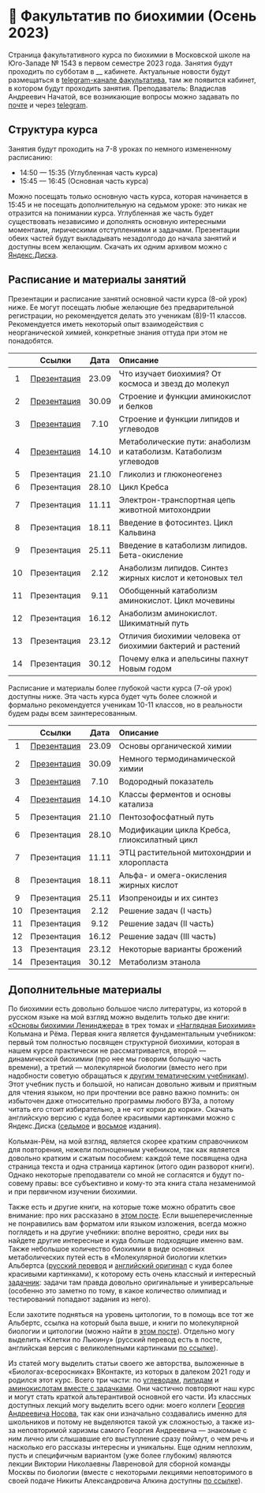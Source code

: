 # 🧫 Факультатив по биохимии (Осень 2023)

Страница факультативного курса по биохимии в Московской школе на Юго-Западе № 1543 в первом семестре 2023 года. Занятия будут проходить по субботам в __ кабинете. Актуальные новости будут размещаться в [telegram-канале факультатива](https://t.me/+wjXCAQvUSjE2NjVi), там же появится кабинет, в котором будут проходить занятия. Преподаватель: Владислав Андреевич Начатой, все возникающие вопросы можно задавать по [почте](mailto:nachatoi@list.ru) и через [telegram](https://t.me/subpolare). 

## Структура курса

Занятия будут проходить на 7-8 уроках по немного измененному расписанию: 

* 14:50 — 15:35 (Углубленная часть курса)
* 15:45 — 16:45 (Основная часть курса)

Можно посещать только основную часть курса, которая начинается в 15:45 и не посещать дополнительную на седьмом уроке: это никак не отразится на понимании курса. Углубленная же часть будет существовать независимо и дополнять основную интересными моментами, лирическими отступлениями и задачами. Презентации обеих частей будут выкладывать незадолгодо до начала занятий и доступны всем желающим. Скачать их одним архивом можно с [Яндекс.Диска](https://disk.yandex.ru/d/8iiuvWGIant5rA). 

## Расписание и материалы занятий

Презентации и расписание занятий основной части курса (8-ой урок) ниже. Ее могут посещать любые желающие без предварительной регистрации, но рекомендуется делать это ученикам (8)9-11 классов. Рекомендуется иметь некоторый опыт взаимодействия с неорганической химией, конкретные знания оттуда при этом не понадобятся. 

|  | Ссылки | Дата | Описание | 
| :------: | :------: | :------: | :------ | 
| 1 | [Презентация](https://disk.yandex.ru/i/UxkQwRBZvVu4uA) | 23.09 | Что изучает биохимия? От космоса и звезд до молекул | 
| 2 | [Презентация](https://disk.yandex.ru/i/A7jxteXB24NpLw) | 30.09 | Строение и функции аминокислот и белков |  
| 3 | [Презентация](https://disk.yandex.ru/i/FKnPWC3eh7lHQQ) | 7.10 | Строение и функции липидов и углеводов | 
| 4 | [Презентация](https://disk.yandex.ru/i/REO4raNE_1SZbg) | 14.10 | Метаболические пути: анаболизм и катаболизм. Катаболизм углеводов | 
| 5 | Презентация | 21.10 | Гликолиз и глюконеогенез | 
| 6 | Презентация | 28.10 | Цикл Кребса | 
| 7 | Презентация | 11.11 | Электрон-транспортная цепь животной митохондрии | 
| 8 | Презентация | 18.11 | Введение в фотосинтез. Цикл Кальвина | 
| 9 | Презентация | 25.11 | Введение в катаболизм липидов. Бета-окисление | 
| 10 | Презентация | 2.12 | Анаболизм липидов. Синтез жирных кислот и кетоновых тел | 
| 11 | Презентация | 9.11 | Обобщенный катаболизм аминокислот. Цикл мочевины | 
| 12 | Презентация | 16.12 | Анаболизм аминокислот. Шикиматный путь | 
| 13 | Презентация | 23.12 | Отличия биохимии человека от биохимии бактерий и растений | 
| 14 | Презентация | 30.12 | Почему елка и апельсины пахнут Новым годом | 

Расписание и материалы более глубокой части курса (7-ой урок) доступны ниже. Эта часть курса будет чуть более сложной и формально рекомендуется ученикам 10-11 классов, но в реальности будем рады всем заинтересованным. 

|  | Ссылки | Дата | Описание | 
| :------: | :------: | :------: | :------ | 
| 1 | [Презентация](https://disk.yandex.ru/i/DGde6SNsY9LSHg) | 23.09 | Основы органической химии | 
| 2 | [Презентация](https://disk.yandex.ru/d/EdHUWB614vblwA) | 30.09 | Немного термодинамической химии | 
| 3 | [Презентация](https://disk.yandex.ru/i/rq6Ee8hsizVanQ) | 7.10 | Водородный показатель |
| 4 | [Презентация](https://disk.yandex.ru/i/iixo33y0l1T4-Q) | 14.10 | Классы ферментов и основы катализа | 
| 5 | Презентация | 21.10 | Пентозофосфатный путь | 
| 6 | Презентация | 28.10 | Модификации цикла Кребса, глиоксилатный цикл | 
| 7 | Презентация | 11.11 | ЭТЦ растительной митохондрии и хлоропласта | 
| 8 | Презентация | 18.11 | Альфа- и омега-окисления жирных кислот | 
| 9 | Презентация | 25.11 | Изопреноиды и их синтез | 
| 10 | Презентация | 2.12 | Решение задач (I часть) | 
| 11 | Презентация | 9.12 | Решение задач (II часть) | 
| 12 | Презентация | 16.12 | Решение задач (III часть) | 
| 13 | Презентация | 23.12 | Некоторые варианты брожений | 
| 14 | Презентация | 30.12 | Метаболизм этанола | 

## Дополнительные материалы

По биохимии есть довольно большое число литературы, из которой в русском языке на мой взгляд можно выделить только две книги: [«Основы биохимии Ленинджера»](https://vk.com/wall-93139590_139) в трех томах и [«Наглядная Биохимия»](https://vk.com/wall-93139590_180) Кольмана и Рёма. Первая книга является фундаментальным учебником: первый том полностью посвящен структурной биохимии, которая в нашем курсе практически не рассматривается, второй — динамической биохимии (про нее мы говорим большую часть времени), а третий — молекулярной биологии (вместо него при надобности советую обращаться к [другим тематическим учебникам](https://vk.com/wall-93139590_1340)). Этот учебник пусть и большой, но написан довольно живым и приятным для чтения языком, но при прочтении все равно важно помнить: он избыточен даже относительно программы любого ВУЗа, а потому читать его стоит избирательно, а не «от корки до корки». Скачать английскую версию с куда более красивыми картинками можно с Яндекс.Диска ([седьмое](https://disk.yandex.ru/i/1kPV15rMyS_02g) и [восьмое](https://disk.yandex.ru/i/W06QfE87HfRI4g) издания).

Кольман-Рём, на мой взгляд, является скорее кратким справочником для повторения, нежели полноценным учебником, так как является довольно кратким и сжатым пособием: каждой теме посвящена одна страница текста и одна страница картинок (итого один разворот книги). Однако некоторые преподаватели со мной не согласятся и будут по-совему правы: все субъективно и кому-то эта книга стала незаменимой и при первичном изучении биохимии. 

Также есть и другие книги, на которые тоже можно обратить свое внимание: про них рассказано в [этом посте](https://vk.com/wall-93139590_4605). Если вышеперечисленные не понравились вам форматом или языком изложения, всегда можно поглядеть и на другие учебники: вполне вероятно, среди них вы найдете другие интересные и куда больше подходящие именно вам. Также небольшое количество биохимии в виде основных метаболических путей есть в «Молекулярной биологии клетки» Альбертса ([русский перевод](https://disk.yandex.ru/i/9qK1YZFg3-pTcA) и [английский оригинал](https://disk.yandex.ru/i/zWX6FMyEaacLgQ) с куда более красивыми картинками), к которому есть очень классный и интересный [задачник](https://disk.yandex.ru/i/OOfJ3zTY1YpMpw): задачи там правда довольно оригинальные и универсальные (особенно это заметно по тому, в какое количество олимпиад и тестирований попадают задания из него). 

Если захотите подняться на уровень цитологии, то в помощь все тот же Альбертс, ссылка на который была выше, и книги по молекулярной биологии и цитологии (можно найти в [этом посте](https://vk.com/wall-93139590_1340)). Отдельно могу выделить «Клетки по Льюину» (русский перевод есть в посте, английская версия с великолепными картинками [по ссылке](https://disk.yandex.ru/i/lAG1gbCKi8XRAg)). 

Из статей могу выделить статьи своего же авторства, выложенные в «Биологах-всеросниках» ВКонтакте, из которых в далеком 2021 году и родился этот курс. Всего три части: по [углеводам](https://vk.com/@biovseros-katabolizm-uglevodov), [липидам](https://vk.com/@biovseros-metabolizm-lipidov-ili-idealnyi-recept-pohudeniya) и [аминокислотам вместе с задачками](https://vk.com/@biovseros-grandioznyi-final-o-blkah-i-zadachah). Они частично повторяют наш курс и могут стать краткой альтерантивой основной его части. Из классных доступных лекций могу выделить всего одни: моего коллеги [Георгия Андреевича Носова](https://vk.com/page-93139590_52973445), так как они изначально создавались именно для школьников и потому не выделяются такой уж сложностью, а также из-за неповторимой харизмы самого Георгия Андреевича — знакомые с ним лично или слышавшие его выступление сразу поймут, о чем речь и насколько его рассказы интересны и уникальны. Еще одним неплохим, пусть и специфичным вариантом (уже более глубоким) являются лекции Виктории Николаевны Лавреновой для сборной команды Москвы по биологии (вместе с некоторыми лекциями неповторимого в своей подаче Никиты Александровича Алкина доступны [по ссылке](https://www.youtube.com/playlist?list=PLNaLMqSph0LZ4QvpJSnhyBfhrRtAsnvaB)). 


